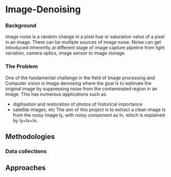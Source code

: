 # Image-Denoising

### Background
Image noise is a random change in a pixel hue or saturation value of a pixel in an image. There can be multiple sources of image noise. Noise can get introduced inherently at different stage of image capture pipeline from light variation, camera optics, image sensor to image storage.

### The Problem
One of the fundamental challenge in the field of Image processing and Computer vision is Image denoising where the goal is to estimate the original image by suppressing noise from the contaminated region in an Image. This has numerous applications such as:
* digitisation and restoration of photos of historical importance
* satellite images, etc
The aim of this project is to extract a clean image Ix from the noisy image Iy, with noisy component as In, which is explained by Iy=Ix+In.

## Methodologies

### Data collections

## Approaches


